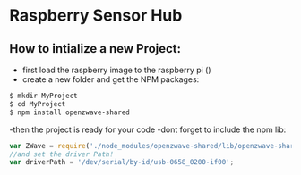 # Raspberry Sensor Hub

## How to intialize a new Project:
- first load the raspberry image to the raspberry pi ()
- create a new folder and get the NPM packages: 

```bash 
$ mkdir MyProject
$ cd MyProject
$ npm install openzwave-shared
```

-then the project is ready for your code
-dont forget to include the npm lib:

```javascript
var ZWave = require('./node_modules/openzwave-shared/lib/openzwave-shared.js');
//and set the driver Path!
var driverPath = '/dev/serial/by-id/usb-0658_0200-if00';
```
